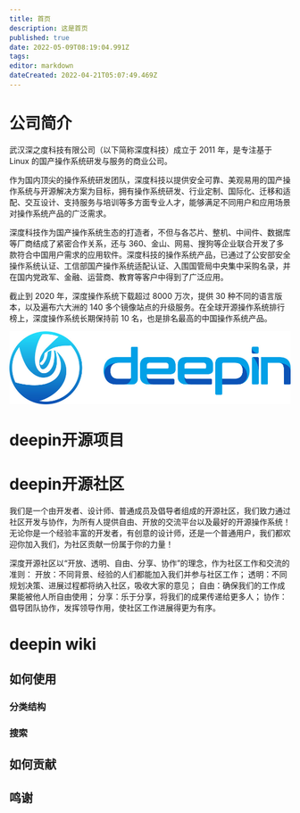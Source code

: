 ```yaml
---
title: 首页
description: 这是首页
published: true
date: 2022-05-09T08:19:04.991Z
tags: 
editor: markdown
dateCreated: 2022-04-21T05:07:49.469Z
---
```


# 公司简介
武汉深之度科技有限公司（以下简称深度科技）成立于 2011 年，是专注基于 Linux 的国产操作系统研发与服务的商业公司。

作为国内顶尖的操作系统研发团队，深度科技以提供安全可靠、美观易用的国产操作系统与开源解决方案为目标，拥有操作系统研发、行业定制、国际化、迁移和适配、交互设计、支持服务与培训等多方面专业人才，能够满足不同用户和应用场景对操作系统产品的广泛需求。

深度科技作为国产操作系统生态的打造者，不但与各芯片、整机、中间件、数据库等厂商结成了紧密合作关系，还与 360、金山、网易、搜狗等企业联合开发了多款符合中国用户需求的应用软件。深度科技的操作系统产品，已通过了公安部安全操作系统认证、工信部国产操作系统适配认证、入围国管局中央集中采购名录，并在国内党政军、金融、运营商、教育等客户中得到了广泛应用。

截止到 2020 年，深度操作系统下载超过 8000 万次，提供 30 种不同的语言版本，以及遍布六大洲的 140 多个镜像站点的升级服务。在全球开源操作系统排行榜上，深度操作系统长期保持前 10 名，也是排名最高的中国操作系统产品。

![logo11111.jpg](/logo11111.jpg)
# deepin开源项目


# deepin开源社区
我们是一个由开发者、设计师、普通成员及倡导者组成的开源社区，我们致力通过社区开发与协作，为所有人提供自由、开放的交流平台以及最好的开源操作系统！ 无论你是一个经验丰富的开发者，有创意的设计师，还是一个普通用户，我们都欢迎你加入我们，为社区贡献一份属于你的力量！

深度开源社区以“开放、透明、自由、分享、协作”的理念，作为社区工作和交流的准则：
开放：不同背景、经验的人们都能加入我们并参与社区工作；
透明：不同规划决策、进展过程都将纳入社区，吸收大家的意见；
自由：确保我们的工作成果能被他人所自由使用；
分享：乐于分享，将我们的成果传递给更多人；
协作：倡导团队协作，发挥领导作用，使社区工作进展得更为有序。

# deepin wiki 

## 如何使用

### 分类结构

### 搜索

## 如何贡献

## 鸣谢